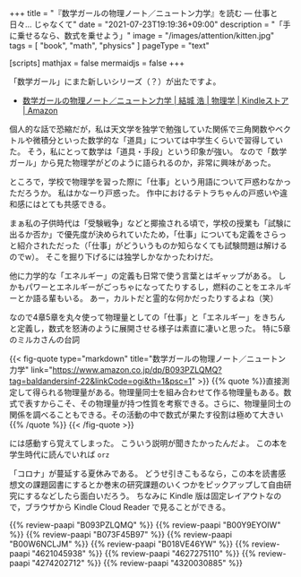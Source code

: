 +++
title = "『数学ガールの物理ノート／ニュートン力学』を読む — 仕事と日々... じゃなくて"
date =  "2021-07-23T19:19:36+09:00"
description = "「手に乗せるなら、数式を乗せよう」"
image = "/images/attention/kitten.jpg"
tags = [ "book", "math", "physics" ]
pageType = "text"

[scripts]
  mathjax = false
  mermaidjs = false
+++

「数学ガール」にまた新しいシリーズ（？）が出たですよ。

- [数学ガールの物理ノート／ニュートン力学 | 結城 浩 | 物理学 | Kindleストア | Amazon](https://www.amazon.co.jp/dp/B093PZLQMQ?tag=baldandersinf-22&linkCode=ogi&th=1&psc=1)

個人的な話で恐縮だが，私は天文学を独学で勉強していた関係で三角関数やベクトルや微積分といった数学的な「道具」については中学生くらいで習得していた。
そう，私にとって数学は「道具・手段」という印象が強い。
なので「数学ガール」から見た物理学がどのように語られるのか，非常に興味があった。

ところで，学校で物理学を習った際に「仕事」という用語について戸惑わなかっただろうか。
私はかなーり戸惑った。
作中におけるテトラちゃんの戸惑いや違和感にはとても共感できる。

まぁ私の子供時代は「受験戦争」などと揶揄される頃で，学校の授業も「試験に出るか否か」で優先度が決められていたため，「仕事」についても定義をさらっと紹介されただった（「仕事」がどういうものか知らなくても試験問題は解けるのでw）。
そこを掘り下げるには独学しかなかったわけだ。

他に力学的な「エネルギー」の定義も日常で使う言葉とはギャップがある。
しかもパワーとエネルギーがごっちゃになってたりするし，燃料のことをエネルギーとか語る輩もいる。
あー，カルトだと霊的な何かだったりするよね（笑）

なので4章5章を丸々使って物理量としての「仕事」と「エネルギー」をきちんと定義し，数式を怒涛のように展開させる様子は素直に凄いと思った。
特に5章のミルカさんの台詞

{{< fig-quote type="markdown" title="数学ガールの物理ノート／ニュートン力学" link="https://www.amazon.co.jp/dp/B093PZLQMQ?tag=baldandersinf-22&linkCode=ogi&th=1&psc=1" >}}
{{% quote %}}直接測定して得られる物理量がある。物理量同士を組み合わせて作る物理量もある。数式で表すからこそ、その物理量が持つ性質を考察できる。さらに、物理量同士の関係を調べることもできる。その活動の中で数式が果たす役割は極めて大きい{{% /quote %}}
{{< /fig-quote >}}

には感動すら覚えてしまった。
こういう説明が聞きたかったんだよ。
この本を学生時代に読んでいれば `orz`

「コロナ」が蔓延する夏休みである。
どうせ引きこもるなら，この本を読書感想文の課題図書にするとか巻末の研究課題のいくつかをピックアップして自由研究にするなどしたら面白いだろう。
ちなみに Kindle 版は固定レイアウトなので，ブラウザから Kindle Cloud Reader で見ることができる。

{{% review-paapi "B093PZLQMQ" %}} <!-- 数学ガールの物理ノート／ニュートン力学 -->
{{% review-paapi "B00Y9EYOIW" %}} <!-- 数学ガールの秘密ノート／微分を追いかけて -->
{{% review-paapi "B073F45B97" %}} <!-- 数学ガールの秘密ノート／積分を見つめて -->
{{% review-paapi "B00W6NCLJM" %}} <!-- 数学ガールの秘密ノート／丸い三角関数 -->
{{% review-paapi "B018VE46YW" %}} <!-- 数学ガールの秘密ノート／ベクトルの真実 -->
{{% review-paapi "4621045938" %}} <!-- いかにして問題をとくか -->
{{% review-paapi "4627275110" %}} <!-- 天体物理学 -->
{{% review-paapi "4274202712" %}} <!-- 気象がわかる数式入門 -->
{{% review-paapi "4320030885" %}} <!-- 基礎物理学実験 -->
<!-- eof -->
